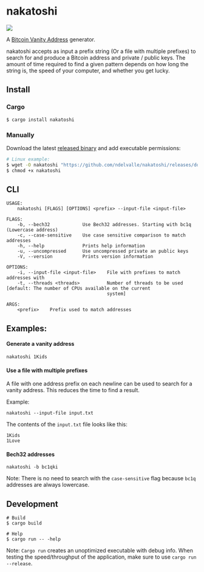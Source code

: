 # nakatoshi

[![](https://github.com/ndelvalle/nakatoshi/workflows/Rust/badge.svg)](https://github.com/ndelvalle/nakatoshi/actions?query=workflow%3ARust)

A [Bitcoin Vanity Address](https://github.com/bitcoinbook/bitcoinbook/blob/develop/ch04.asciidoc#vanity-addresses) generator.

nakatoshi accepts as input a prefix string (Or a file with multiple prefixes) to search for and produce
a Bitcoin address and private / public keys. The amount of time required to find a given pattern depends
on how long the string is, the speed of your computer, and whether you get lucky.

## Install

### Cargo

```
$ cargo install nakatoshi
```

### Manually

Download the latest [released binary](https://github.com/ndelvalle/nakatoshi/releases)
and add executable permissions:

```bash
# Linux example:
$ wget -O nakatoshi "https://github.com/ndelvalle/nakatoshi/releases/download/v0.1.1/nakatoshi-linux-amd64"
$ chmod +x nakatoshi
```

## CLI

```
USAGE:
    nakatoshi [FLAGS] [OPTIONS] <prefix> --input-file <input-file>

FLAGS:
    -b, --bech32            Use Bech32 addresses. Starting with bc1q (Lowercase address)
    -c, --case-sensitive    Use case sensitive comparison to match addresses
    -h, --help              Prints help information
    -u, --uncompressed      Use uncompressed private an public keys
    -V, --version           Prints version information

OPTIONS:
    -i, --input-file <input-file>    File with prefixes to match addresses with
    -t, --threads <threads>          Number of threads to be used [default: The number of CPUs available on the current
                                     system]

ARGS:
    <prefix>    Prefix used to match addresses
```


## Examples:

#### Generate a vanity address

```shell
nakatoshi 1Kids
```

#### Use a file with multiple prefixes

A file with one address prefix on each newline can be used to search for a vanity
address. This reduces the time to find a result.

Example:

```shell
nakatoshi --input-file input.txt
```

The contents of the `input.txt` file looks like this:
```
1Kids
1Love
```

#### Bech32 addresses

```shell
nakatoshi -b bc1qki
```

Note: There is no need to search with the `case-sensitive` flag because `bc1q` addresses are
always lowercase.

## Development

```shell
# Build
$ cargo build

# Help
$ cargo run -- -help
```

Note: `Cargo run` creates an unoptimized executable with debug info. When testing
the speed/throughput of the application, make sure to use `cargo run --release`.
